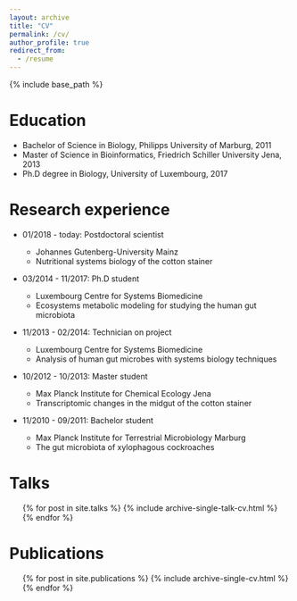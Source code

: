 ```yaml
---
layout: archive
title: "CV"
permalink: /cv/
author_profile: true
redirect_from:
  - /resume
---
```


{% include base_path %}

Education
======
* Bachelor of Science in Biology, Philipps University of Marburg, 2011
* Master of Science in Bioinformatics, Friedrich Schiller University Jena, 2013
* Ph.D degree in Biology, University of Luxembourg, 2017

Research experience
======
* 01/2018 - today: Postdoctoral scientist
  * Johannes Gutenberg-University Mainz
  * Nutritional systems biology of the cotton stainer

* 03/2014 - 11/2017: Ph.D student
  * Luxembourg Centre for Systems Biomedicine 
  * Ecosystems metabolic modeling for studying the human gut microbiota

* 11/2013 - 02/2014: Technician on project
  * Luxembourg Centre for Systems Biomedicine 
  * Analysis of human gut microbes with systems biology techniques

* 10/2012 - 10/2013: Master student
  * Max Planck Institute for Chemical Ecology Jena
  * Transcriptomic changes in the midgut of the cotton stainer

* 11/2010 - 09/2011: Bachelor student
  * Max Planck Institute for Terrestrial Microbiology Marburg 
  * The gut microbiota of xylophagous cockroaches

Talks
======
  <ul>{% for post in site.talks %}
    {% include archive-single-talk-cv.html %}
  {% endfor %}</ul>

Publications
======
  <ul>{% for post in site.publications %}
    {% include archive-single-cv.html %}
  {% endfor %}</ul>